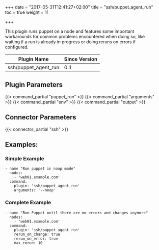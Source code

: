 +++
date = "2017-05-31T12:41:27+02:00"
title = "ssh/puppet_agent_run"
toc = true
weight = 11

+++

This plugin runs puppet on a node and features some important workarounds for common
problems encountered when doing so, like waiting if a run is already in progress or
doing reruns on errors if configured. 

| Plugin Name           | Since Version |
|-----------------------|---------------|
| ssh/puppet_agent_run  | 0.1           |

## Plugin Parameters

{{< command_partial "puppet_run" >}}
{{< command_partial "arguments" >}}
{{< command_partial "env" >}}
{{< command_partial "output" >}}

## Connector Parameters

{{< connector_partial "ssh" >}}

## Examples:

### Simple Example

    - name "Run puppet in noop mode"
      nodes:
        - 'web01.example.com'
      command:
        plugin: 'ssh/puppet_agent_run'
        arguments: '--noop'

### Complete Example

    - name "Run Puppet until there are no errors and changes anymore"
      nodes:
        - 'web01.example.com'
      command:
        plugin: 'ssh/puppet_agent_run'
        rerun_on_change: true
        rerun_on_error: true
        max_rerun: 10

